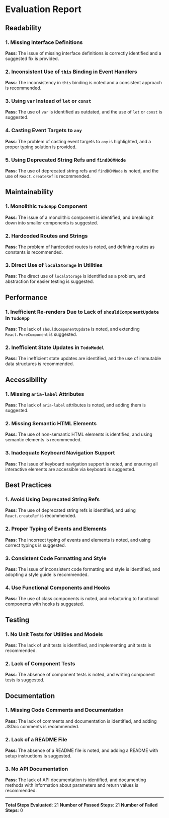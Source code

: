 # Evaluation Report

## Readability

### 1. Missing Interface Definitions
**Pass**: The issue of missing interface definitions is correctly identified and a suggested fix is provided.

### 2. Inconsistent Use of `this` Binding in Event Handlers
**Pass**: The inconsistency in `this` binding is noted and a consistent approach is recommended.

### 3. Using `var` Instead of `let` or `const`
**Pass**: The use of `var` is identified as outdated, and the use of `let` or `const` is suggested.

### 4. Casting Event Targets to `any`
**Pass**: The problem of casting event targets to `any` is highlighted, and a proper typing solution is provided.

### 5. Using Deprecated String Refs and `findDOMNode`
**Pass**: The use of deprecated string refs and `findDOMNode` is noted, and the use of `React.createRef` is recommended.

## Maintainability

### 1. Monolithic `TodoApp` Component
**Pass**: The issue of a monolithic component is identified, and breaking it down into smaller components is suggested.

### 2. Hardcoded Routes and Strings
**Pass**: The problem of hardcoded routes is noted, and defining routes as constants is recommended.

### 3. Direct Use of `localStorage` in Utilities
**Pass**: The direct use of `localStorage` is identified as a problem, and abstraction for easier testing is suggested.

## Performance

### 1. Inefficient Re-renders Due to Lack of `shouldComponentUpdate` in `TodoApp`
**Pass**: The lack of `shouldComponentUpdate` is noted, and extending `React.PureComponent` is suggested.

### 2. Inefficient State Updates in `TodoModel`
**Pass**: The inefficient state updates are identified, and the use of immutable data structures is recommended.

## Accessibility

### 1. Missing `aria-label` Attributes
**Pass**: The lack of `aria-label` attributes is noted, and adding them is suggested.

### 2. Missing Semantic HTML Elements
**Pass**: The use of non-semantic HTML elements is identified, and using semantic elements is recommended.

### 3. Inadequate Keyboard Navigation Support
**Pass**: The issue of keyboard navigation support is noted, and ensuring all interactive elements are accessible via keyboard is suggested.

## Best Practices

### 1. Avoid Using Deprecated String Refs
**Pass**: The use of deprecated string refs is identified, and using `React.createRef` is recommended.

### 2. Proper Typing of Events and Elements
**Pass**: The incorrect typing of events and elements is noted, and using correct typings is suggested.

### 3. Consistent Code Formatting and Style
**Pass**: The issue of inconsistent code formatting and style is identified, and adopting a style guide is recommended.

### 4. Use Functional Components and Hooks
**Pass**: The use of class components is noted, and refactoring to functional components with hooks is suggested.

## Testing

### 1. No Unit Tests for Utilities and Models
**Pass**: The lack of unit tests is identified, and implementing unit tests is recommended.

### 2. Lack of Component Tests
**Pass**: The absence of component tests is noted, and writing component tests is suggested.

## Documentation

### 1. Missing Code Comments and Documentation
**Pass**: The lack of comments and documentation is identified, and adding JSDoc comments is recommended.

### 2. Lack of a README File
**Pass**: The absence of a README file is noted, and adding a README with setup instructions is suggested.

### 3. No API Documentation
**Pass**: The lack of API documentation is identified, and documenting methods with information about parameters and return values is recommended.

---

**Total Steps Evaluated**: 21
**Number of Passed Steps**: 21
**Number of Failed Steps**: 0